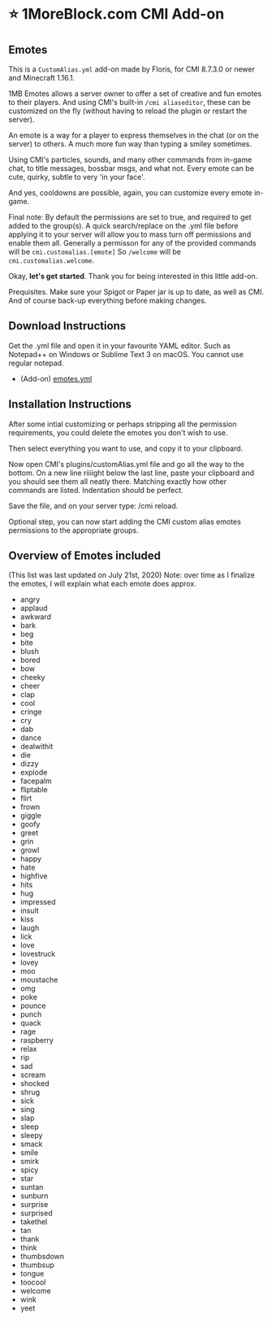 # :star: 1MoreBlock.com CMI Add-on

## Emotes

This is a `CustomAlias.yml` add-on made by Floris, for CMI 8.7.3.0 or newer and Minecraft 1.16.1. 

1MB Emotes allows a server owner to offer a set of creative and fun emotes to their players. And using CMI's built-in `/cmi aliaseditor`, these can be customized on the fly (without having to reload the plugin or restart the server).

An emote is a way for a player to express themselves in the chat (or on the server) to others. A much more fun way than typing a smiley sometimes.

Using CMI's particles, sounds, and many other commands from in-game chat, to title messages, bossbar msgs, and what not. Every emote can be cute, quirky, subtle to very 'in your face'.

And yes, cooldowns are possible, again, you can customize every emote in-game. 

Final note: By default the permissions are set to true, and required to get added to the group(s). A quick search/replace on the .yml file before applying it to your server will allow you to mass turn off permissions and enable them all. Generally a permisson for any of the provided commands will be `cmi.customalias.[emote]` So `/welcome` will be `cmi.customalias.welcome`. 

Okay, **let's get started**. Thank you for being interested in this little add-on.

Prequisites. Make sure your Spigot or Paper jar is up to date, as well as CMI. And of course back-up everything before making changes. 

## Download Instructions

Get the .yml file and open it in your favourite YAML editor. Such as Notepad++ on Windows or Sublime Text 3 on macOS. You cannot use regular notepad.

- (Add-on) [emotes.yml](/Resources/Add-ons/emotes.yml)

## Installation Instructions

After some intial customizing or perhaps stripping all the permission requirements, you could delete the emotes you don't wish to use. 

Then select everything you want to use, and copy it to your clipboard. 

Now open CMI's plugins/customAlias.yml file and go all the way to the bottom. On a new line riiiight below the last line, paste your clipboard and you should see them all neatly there. Matching exactly how other commands are listed. Indentation should be perfect.

Save the file, and on your server type: /cmi reload. 

Optional step, you can now start adding the CMI custom alias emotes permissions to the appropriate groups.

## Overview of Emotes included

(This list was last updated on July 21st, 2020)
Note: over time as I finalize the emotes, I will explain what each emote does approx. 

- angry
- applaud
- awkward
- bark
- beg
- bite
- blush
- bored
- bow
- cheeky
- cheer
- clap
- cool
- cringe
- cry
- dab
- dance
- dealwithit
- die
- dizzy
- explode
- facepalm
- fliptable
- flirt
- frown
- giggle
- goofy
- greet
- grin
- growl
- happy
- hate
- highfive
- hits
- hug
- impressed
- insult
- kiss
- laugh
- lick
- love
- lovestruck
- lovey
- moo
- moustache
- omg
- poke
- pounce
- punch
- quack
- rage
- raspberry
- relax
- rip
- sad
- scream
- shocked
- shrug
- sick
- sing
- slap
- sleep
- sleepy
- smack
- smile
- smirk
- spicy
- star
- suntan
- sunburn
- surprise
- surprised
- takethel
- tan
- thank
- think
- thumbsdown
- thumbsup
- tongue
- toocool
- welcome
- wink
- yeet

